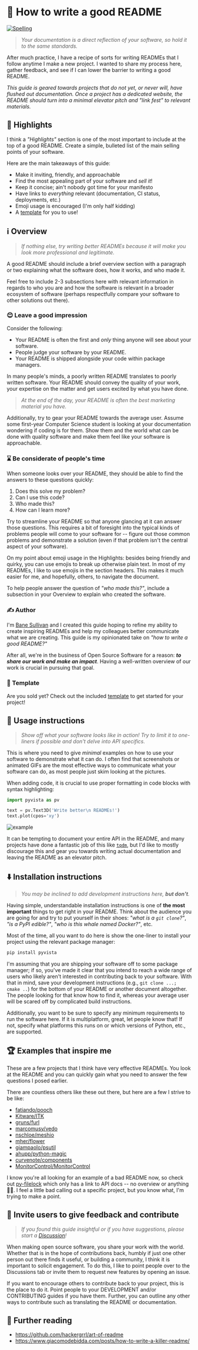 # 📄 How to write a good README

[![Spelling](https://github.com/banesullivan/README/actions/workflows/spelling.yml/badge.svg)](https://github.com/banesullivan/README/actions/workflows/spelling.yml)

> *Your documentation is a direct reflection of your software, so hold it to the same standards.*

After much practice, I have a recipe of sorts for writing READMEs that I follow anytime I make a new project. I wanted to share my process here, gather feedback, and see if I can lower the barrier to writing a good README.

*This guide is geared towards projects that do not yet, or never will, have flushed out documentation. Once a project has a dedicated website, the README should turn into a minimal elevator pitch and "link fest" to relevant materials.*


## 🌟 Highlights

I think a *"Highlights"* section is one of the most important to include at the top of a good README. Create a simple, bulleted list of the main selling points of your software.

Here are the main takeaways of this guide:

- Make it inviting, friendly, and approachable
- Find the most appealing part of your software and *sell it*!
- Keep it concise; ain't nobody got time for your manifesto
- Have links to *everything* relevant (documentation, CI status, deployments, etc.)
- Emoji usage is encouraged (I'm only half kidding)
- A [template](./TEMPLATE.md) for you to use!


## ℹ️ Overview

> *If nothing else, try writing better READMEs because it will make you look more professional and legitimate.*

A good README should include a brief overview section with a paragraph or two explaining what the software does, how it works, and who made it.

Feel free to include 2-3 subsections here with relevant information in regards to who you are and how the software is relevant in a broader ecosystem of software (perhaps respectfully compare your software to other solutions out there).


### 😊 Leave a good impression

Consider the following:

- Your README is often the first and *only* thing anyone will see about your software.
- People judge your software by your README.
- Your README is shipped alongside your code within package managers.

In many people's minds, a poorly written README translates to poorly written software. Your README should convey the quality of your work, your expertise on the matter and get users excited by what you have done.

> *At the end of the day, your README is often the best marketing material you have.*

Additionally, try to gear your README towards the average user. Assume some first-year Computer Science student is looking at your documentation wondering if coding is for them. Show them and the world what can be done with quality software and make them feel like your software is approachable.


### ⌛ Be considerate of people's time

When someone looks over your README, they should be able to find the answers to these questions quickly:

1. Does this solve my problem?
2. Can I use this code?
3. Who made this?
4. How can I learn more?

Try to streamline your README so that anyone glancing at it can answer those questions. This requires a bit of foresight into the typical kinds of problems people will come to your software for -- figure out those common problems and demonstrate a solution (even if that problem isn't the central aspect of your software).

On my point about emoji usage in the Highlights: besides being friendly and quirky, you can use emojis to break up otherwise plain text. In most of my READMEs, I like to use emojis in the section headers. This makes it much easier for me, and hopefully, others, to navigate the document.

To help people answer the question of *"who made this?"*, include a subsection in your Overview to explain who created the software.

### ✍️ Author

I'm [Bane Sullivan](https://github.com/banesullivan) and I created this guide hoping to refine my ability to create inspiring READMEs and help my colleagues better communicate what we are creating. This guide is my opinionated take on *"how to write a good README?"*

After all, we're in the business of Open Source Software for a reason: ***to share our work and make an impact***. Having a well-written overview of our work is crucial in pursuing that goal.

### 🎁 Template

Are you sold yet? Check out the included [template](./TEMPLATE.md) to get started for your project!


## 🚀 Usage instructions

> *Show off what your software looks like in action! Try to limit it to one-liners if possible and don't delve into API specifics.*

This is where you need to give *minimal* examples on how to use your software to demonstrate what it can do. I often find that screenshots or animated GIFs are the most effective ways to communicate what your software can do, as most people just skim looking at the pictures.

When adding code, it is crucial to use proper formatting in code blocks with syntax highlighting:

```py
import pyvista as pv

text = pv.Text3D('Write better\n READMEs!')
text.plot(cpos='xy')
```

![example](./example.png)

It can be tempting to document your entire API in the README, and many projects have done a fantastic job of this like [`tqdm`](https://github.com/tqdm/tqdm/blob/fc69d5dcf578f7c7986fa76841a6b793f813df35/README.rst), but I'd like to mostly discourage this and gear you towards writing actual documentation and leaving the README as an elevator pitch.


## ⬇️ Installation instructions

> *You may be inclined to add development instructions here, **but don't**.*

Having simple, understandable installation instructions is one of **the most important** things to get right in your README. Think about the audience you are going for and try to put yourself in their shoes: *"what is a `git clone`?"*, *"is a PyPI edible?"*, *"who is this whale named Docker?"*, etc.

Most of the time, all you want to do here is show the one-liner to install your project using the relevant package manager:

```bash
pip install pyvista
```

I'm assuming that you are shipping your software off to some package manager; if so, you've made it clear that you intend to reach a wide range of users who likely aren't interested in contributing back to your software. With that in mind, save your development instructions (e.g., `git clone ...; cmake ..`) for the bottom of your README or another document altogether. The people looking for that know how to find it, whereas your average user will be scared off by complicated build instructions.

Additionally, you want to be sure to specify any minimum requirements to run the software here. If it is multiplatform, great, let people know that! If not, specify what platforms this runs on or which versions of Python, etc., are supported.


## 🏆 Examples that inspire me

These are a few projects that I think have very effective READMEs. You look at the README and you can quickly gain what you need to answer the few questions I posed earlier.

There are countless others like these out there, but here are a few I strive to be like:

- [fatiando/pooch](https://github.com/fatiando/pooch)
- [Kitware/ITK](https://github.com/Kitware/ITK)
- [gruns/furl](https://github.com/gruns/furl)
- [marcomusy/vedo](https://github.com/marcomusy/vedo)
- [nschloe/meshio](https://github.com/nschloe/meshio)
- [mher/flower](https://github.com/mher/flower)
- [giampaolo/psutil](https://github.com/giampaolo/psutil)
- [ahupp/python-magic](https://github.com/ahupp/python-magic)
- [curvenote/components](https://github.com/curvenote/components)
- [MonitorControl/MonitorControl](https://github.com/MonitorControl/MonitorControl)


I know you're all looking for an example of a bad README now, so check out [py-filelock](https://github.com/tox-dev/py-filelock/tree/5a39bbb628d573b3776c88aa7dbfed4000a17a09) which only has a link to API docs -- no overview or anything 🤦‍♂️. I feel a little bad calling out a specific project, but you know what, I'm trying to make a point.


## 💭 Invite users to give feedback and contribute

> *If you found this guide insightful or if you have suggestions, please start a [Discussion](https://github.com/banesullivan/README/discussions)!*

When making open source software, you share your work with the world. Whether that is in the hope of contributions back, humbly if just one other person out there finds it useful, or building a community, I think it is important to solicit engagement. To do this, I like to point people over to the Discussions tab or invite them to request new features by opening an issue.

If you want to encourage others to contribute back to your project, this is the place to do it. Point people to your DEVELOPMENT and/or CONTRIBUTING guides if you have them. Further, you can outline any other ways to contribute such as translating the README or documentation.


## 📖 Further reading

- https://github.com/hackergrrl/art-of-readme
- https://www.giacomodebidda.com/posts/how-to-write-a-killer-readme/
